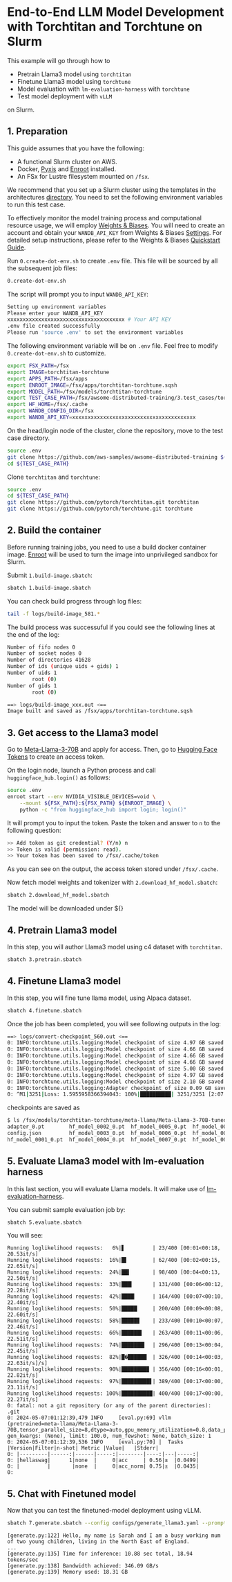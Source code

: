 # End-to-End LLM Model Development with Torchtitan and Torchtune on Slurm <!-- omit in toc -->

This example will go through how to
* Pretrain Llama3 model using `torchtitan`
* Finetune Llama3 model using `torchtune`
* Model evaluation with `lm-evaluation-harness` with `torchtune`
* Test model deployment with `vLLM`

on Slurm. 

## 1. Preparation

This guide assumes that you have the following:

* A functional Slurm cluster on AWS.
* Docker, [Pyxis](https://github.com/NVIDIA/pyxis) and [Enroot](https://github.com/NVIDIA/enroot) installed.
* An FSx for Lustre filesystem mounted on `/fsx`.

We recommend that you set up a Slurm cluster using the templates in the architectures [directory](../../../1.architectures). You need to set the following environment variables to run this test case.

To effectively monitor the model training process and computational resource usage, we will employ [Weights & Biases](https://wandb.ai/). You will need to create an account and obtain your `WANDB_API_KEY` from Weights & Biases [Settings](https://wandb.ai/settings). For detailed setup instructions, please refer to the Weights & Biases [Quickstart Guide](https://docs.wandb.ai/quickstart).

Run `0.create-dot-env.sh` to create `.env` file. This file will be sourced by all the subsequent job files:

```bash
0.create-dot-env.sh
```

The script will prompt you to input `WANDB_API_KEY`:

```bash
Setting up environment variables
Please enter your WANDB_API_KEY
xxxxxxxxxxxxxxxxxxxxxxxxxxxxxxxxxxxxxx # Your API KEY 
.env file created successfully
Please run 'source .env' to set the environment variables
```



The following environment variable will be on `.env` file. Feel free to modify `0.create-dot-env.sh` to customize.

```bash
export FSX_PATH=/fsx
export IMAGE=torchtitan-torchtune
export APPS_PATH=/fsx/apps
export ENROOT_IMAGE=/fsx/apps/torchtitan-torchtune.sqsh
export MODEL_PATH=/fsx/models/torchtitan-torchtune
export TEST_CASE_PATH=/fsx/awsome-distributed-training/3.test_cases/torchtitan-torchtune/slurm
export HF_HOME=/fsx/.cache
export WANDB_CONFIG_DIR=/fsx
export WANDB_API_KEY=xxxxxxxxxxxxxxxxxxxxxxxxxxxxxxxxxxxxxxxx
```

On the head/login node of the cluster, clone the repository, move to the test case directory.

```bash
source .env
git clone https://github.com/aws-samples/awsome-distributed-training ${FSX_PATH}/awsome-distributed-training
cd ${TEST_CASE_PATH}
```

Clone `torchtitan` and `torchtune`:

```bash
source .env
cd ${TEST_CASE_PATH}
git clone https://github.com/pytorch/torchtitan.git torchtitan
git clone https://github.com/pytorch/torchtune.git torchtune
```

## 2. Build the container

Before running training jobs, you need to use a build docker container image. [Enroot](https://github.com/NVIDIA/enroot) will be used to turn the image into unprivileged sandbox for Slurm. 

Submit `1.build-image.sbatch`:

```bash
sbatch 1.build-image.sbatch
```

You can check build progress through log files:

```bash
tail -f logs/build-image_581.*
```

The build process was successuful if you could see the following lines at the end of the log:

```bash
Number of fifo nodes 0
Number of socket nodes 0
Number of directories 41628
Number of ids (unique uids + gids) 1
Number of uids 1
        root (0)
Number of gids 1
        root (0)

==> logs/build-image_xxx.out <==
Image built and saved as /fsx/apps/torchtitan-torchtune.sqsh
```

## 3. Get access to the Llama3 model

Go to [Meta-Llama-3-70B](https://huggingface.co/meta-llama/Meta-Llama-3-70B) and apply for access. Then, go to [Hugging Face Tokens](https://huggingface.co/settings/tokens) to create an access token.

On the login node, launch a Python process and call `huggingface_hub.login()` as follows:

```bash
source .env
enroot start --env NVIDIA_VISIBLE_DEVICES=void \
    --mount ${FSX_PATH}:${FSX_PATH} ${ENROOT_IMAGE} \
    python -c "from huggingface_hub import login; login()"
```

It will prompt you to input the token. Paste the token and answer to `n` to the following question:

```bash
>> Add token as git credential? (Y/n) n
>> Token is valid (permission: read).
>> Your token has been saved to /fsx/.cache/token
```

As you can see on the output, the access token stored under `/fsx/.cache`.

Now fetch model weights and tokenizer with `2.download_hf_model.sbatch`:

```bash
sbatch 2.download_hf_model.sbatch
```

The model will be downloaded under ${}

## 4. Pretrain Llama3 model

In this step, you will author Llama3 model using c4 dataset with `torchtitan`.

```bash
sbatch 3.pretrain.sbatch
```

## 4. Finetune Llama3 model

In this step, you will fine tune llama model, using Alpaca dataset. 

```bash
sbatch 4.finetune.sbatch
```

Once the job has been completed, you will see following outputs in the log:

```bash
==> logs/convert-checkpoint_560.out <==
0: INFO:torchtune.utils.logging:Model checkpoint of size 4.97 GB saved to /fsx/models/torchtitan-torchtune/meta-llama/Meta-Llama-3-70B-tuned/hf_model_0024_0.pt
0: INFO:torchtune.utils.logging:Model checkpoint of size 4.66 GB saved to /fsx/models/torchtitan-torchtune/meta-llama/Meta-Llama-3-70B-tuned/hf_model_0025_0.pt
0: INFO:torchtune.utils.logging:Model checkpoint of size 4.66 GB saved to /fsx/models/torchtitan-torchtune/meta-llama/Meta-Llama-3-70B-tuned/hf_model_0026_0.pt
0: INFO:torchtune.utils.logging:Model checkpoint of size 4.66 GB saved to /fsx/models/torchtitan-torchtune/meta-llama/Meta-Llama-3-70B-tuned/hf_model_0027_0.pt
0: INFO:torchtune.utils.logging:Model checkpoint of size 5.00 GB saved to /fsx/models/torchtitan-torchtune/meta-llama/Meta-Llama-3-70B-tuned/hf_model_0028_0.pt
0: INFO:torchtune.utils.logging:Model checkpoint of size 4.97 GB saved to /fsx/models/torchtitan-torchtune/meta-llama/Meta-Llama-3-70B-tuned/hf_model_0029_0.pt
0: INFO:torchtune.utils.logging:Model checkpoint of size 2.10 GB saved to /fsx/models/torchtitan-torchtune/meta-llama/Meta-Llama-3-70B-tuned/hf_model_0030_0.pt
0: INFO:torchtune.utils.logging:Adapter checkpoint of size 0.09 GB saved to /fsx/models/torchtitan-torchtune/meta-llama/Meta-Llama-3-70B-tuned/adapter_0.pt
0: ^M1|3251|Loss: 1.5955958366394043: 100%|██████████| 3251/3251 [2:07:13<00:00,  2.35s/it]
```

checkpoints are saved as

```bash
$ ls /fsx/models/torchtitan-torchtune/meta-llama/Meta-Llama-3-70B-tuned/
adapter_0.pt        hf_model_0002_0.pt  hf_model_0005_0.pt  hf_model_0008_0.pt  hf_model_0011_0.pt  hf_model_0014_0.pt  hf_model_0017_0.pt  hf_model_0020_0.pt  hf_model_0023_0.pt  hf_model_0026_0.pt  hf_model_0029_0.pt
config.json         hf_model_0003_0.pt  hf_model_0006_0.pt  hf_model_0009_0.pt  hf_model_0012_0.pt  hf_model_0015_0.pt  hf_model_0018_0.pt  hf_model_0021_0.pt  hf_model_0024_0.pt  hf_model_0027_0.pt  hf_model_0030_0.pt
hf_model_0001_0.pt  hf_model_0004_0.pt  hf_model_0007_0.pt  hf_model_0010_0.pt  hf_model_0013_0.pt  hf_model_0016_0.pt  hf_model_0019_0.pt  hf_model_0022_0.pt  hf_model_0025_0.pt  hf_model_0028_0.pt
```

## 5. Evaluate Llama3 model with lm-evaluation harness

In this last section, you will evaluate Llama models. It will make use of [lm-evaluation-harness](https://github.com/EleutherAI/lm-evaluation-harness). 

You can submit sample evaluation job by:

```bash
sbatch 5.evaluate.sbatch
```

You will see:

```
Running loglikelihood requests:   6%|▋         | 23/400 [00:01<00:18, 20.53it/s]
Running loglikelihood requests:  16%|█▌        | 62/400 [00:02<00:15, 22.65it/s]
Running loglikelihood requests:  24%|██▍       | 98/400 [00:04<00:13, 22.50it/s]
Running loglikelihood requests:  33%|███▎      | 131/400 [00:06<00:12, 22.28it/s]
Running loglikelihood requests:  42%|████▏     | 164/400 [00:07<00:10, 22.40it/s]
Running loglikelihood requests:  50%|█████     | 200/400 [00:09<00:08, 22.60it/s]
Running loglikelihood requests:  58%|█████▊    | 233/400 [00:10<00:07, 22.46it/s]
Running loglikelihood requests:  66%|██████▌   | 263/400 [00:11<00:06, 22.51it/s]
Running loglikelihood requests:  74%|███████▍  | 296/400 [00:13<00:04, 22.45it/s]
Running loglikelihood requests:  82%|█�██████▏ | 326/400 [00:14<00:03, 22.63it/s]/s]
Running loglikelihood requests:  90%|████████▉ | 356/400 [00:16<00:01, 22.82it/s]
Running loglikelihood requests:  97%|█████████▋| 389/400 [00:17<00:00, 23.11it/s]
Running loglikelihood requests: 100%|██████████| 400/400 [00:17<00:00, 22.27it/s]
0: fatal: not a git repository (or any of the parent directories): .git
0: 2024-05-07:01:12:39,479 INFO     [eval.py:69] vllm (pretrained=meta-llama/Meta-Llama-3-70B,tensor_parallel_size=8,dtype=auto,gpu_memory_utilization=0.8,data_parallel_size=1), gen_kwargs: (None), limit: 100.0, num_fewshot: None, batch_size: 1
0: 2024-05-07:01:12:39,536 INFO     [eval.py:70] |  Tasks  |Version|Filter|n-shot| Metric |Value|   |Stderr|
0: |---------|------:|------|-----:|--------|----:|---|-----:|
0: |hellaswag|      1|none  |     0|acc     | 0.56|±  |0.0499|
0: |         |       |none  |     0|acc_norm| 0.75|±  |0.0435|
0: 
```



## 5. Chat with Finetuned model

Now that you can test the finetuned-model deployment using vLLM. 

```bash
sbatch 7.generate.sbatch --config configs/generate_llama3.yaml --prompt "Hello, my name is"
```

```
[generate.py:122] Hello, my name is Sarah and I am a busy working mum of two young children, living in the North East of England.
...
[generate.py:135] Time for inference: 10.88 sec total, 18.94 tokens/sec
[generate.py:138] Bandwidth achieved: 346.09 GB/s
[generate.py:139] Memory used: 18.31 GB
```
